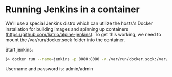 # Running Jenkins in a container

We'll use a special Jenkins distro which can utilize the hosts's Docker installation for building images and spinning up containers (https://github.com/liatrio/alpine-jenkins). To get this working, we need to mount the /var/run/docker.sock folder into the container.

Start jenkins:

```bash
$> docker run --name=jenkins -p 8080:8080 -v /var/run/docker.sock:/var/run/docker.sock liatrio/jenkins-alpine:lts
```

Username and password is: admin/admin
